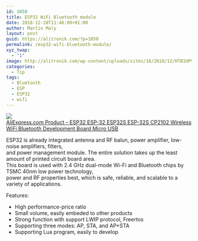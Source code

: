 ```yaml
---
id: 1050
title: ESP32 WiFi Bluetooth module
date: 2018-12-28T11:46:09+01:00
author: Martin Maly
layout: post
guid: https://alitronik.com/?p=1050
permalink: /esp32-wifi-bluetooth-module/
xyz_twap:
  - "1"
image: http://alitronik.com/wp-content/uploads/sites/18/2018/12/HTB1HPV2n7SWBuNjSszdq6zeSpXaa.jpg
categories:
  - Tip
tags:
  - Bluetooth
  - ESP
  - ESP32
  - wifi
---
```

<a href="http://s.click.aliexpress.com/e/bo4bdJ7i" target="_parent"><img src="//ae01.alicdn.com/kf/HTB1BnIkglmWBuNkSndVq6AsApXa3/-font-b-ESP32-b-font-ESP-32-ESP32S-ESP-32S-CP2102-Wireless-WiFi-Bluetooth-Development.jpg_220x220.jpg" /><span style="display: block;">AliExpress.com Product &#8211; ESP32 ESP-32 ESP32S ESP-32S CP2102 Wireless WiFi Bluetooth Development Board Micro USB</span></a>

<span data-spm-anchor-id="2114.10010108.1000023.i0.7d5e4798Pb4Bp5">ESP32 is already integrated antenna and RF balun, power amplifier, low-noise amplifiers, filters, </span>  
and power management module. The entire solution takes up the least amount of printed circuit board area.  
This board is used with 2.4 GHz dual-mode Wi-Fi and Bluetooth chips by TSMC 40nm low power technology,  
power and RF properties best, which is safe, reliable, and scalable to a variety of applications.

Features:

  * High performance-price ratio
  * Small volume, easily embeded to other products
  * Strong function with support LWIP protocol, Freertos
  * Supporting three modes: AP, STA, and AP+STA
  * Supporting Lua program, easily to develop